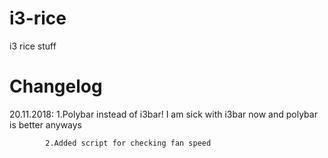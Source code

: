 # i3-rice
i3 rice stuff

# Changelog
20.11.2018: 1.Polybar instead of i3bar! I am sick with i3bar now and polybar is better anyways
            
            2.Added script for checking fan speed           
